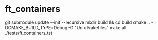 # ft_containers
git submodule update --init --recursive
mkdir build && cd build
cmake .. -DCMAKE_BUILD_TYPE=Debug -G "Unix Makefiles"
make all
./tests/ft_containers_tst